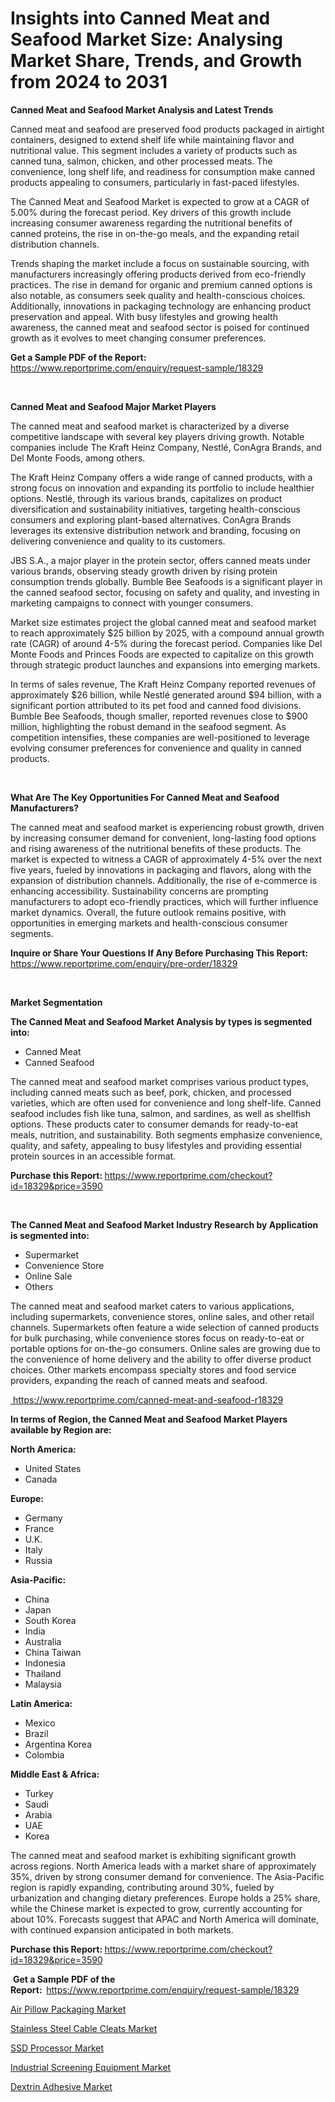 <p><h1>Insights into Canned Meat and Seafood Market Size: Analysing Market Share, Trends, and Growth from 2024 to 2031</h1></p><p><strong>Canned Meat and Seafood Market Analysis and Latest Trends</strong></p>
<p><p>Canned meat and seafood are preserved food products packaged in airtight containers, designed to extend shelf life while maintaining flavor and nutritional value. This segment includes a variety of products such as canned tuna, salmon, chicken, and other processed meats. The convenience, long shelf life, and readiness for consumption make canned products appealing to consumers, particularly in fast-paced lifestyles.</p><p>The Canned Meat and Seafood Market is expected to grow at a CAGR of 5.00% during the forecast period. Key drivers of this growth include increasing consumer awareness regarding the nutritional benefits of canned proteins, the rise in on-the-go meals, and the expanding retail distribution channels. </p><p>Trends shaping the market include a focus on sustainable sourcing, with manufacturers increasingly offering products derived from eco-friendly practices. The rise in demand for organic and premium canned options is also notable, as consumers seek quality and health-conscious choices. Additionally, innovations in packaging technology are enhancing product preservation and appeal. With busy lifestyles and growing health awareness, the canned meat and seafood sector is poised for continued growth as it evolves to meet changing consumer preferences.</p></p>
<p><strong>Get a Sample PDF of the Report:&nbsp;</strong> <a href="https://www.reportprime.com/enquiry/request-sample/18329?utm_campaign=1995&utm_medium=2&utm_source=Github&utm_content=ia&utm_term=24122024&utm_id=canned-meat-and-seafood">https://www.reportprime.com/enquiry/request-sample/18329</a></p>
<p>&nbsp;</p>
<p><strong>Canned Meat and Seafood Major Market Players</strong></p>
<p><p>The canned meat and seafood market is characterized by a diverse competitive landscape with several key players driving growth. Notable companies include The Kraft Heinz Company, Nestlé, ConAgra Brands, and Del Monte Foods, among others. </p><p>The Kraft Heinz Company offers a wide range of canned products, with a strong focus on innovation and expanding its portfolio to include healthier options. Nestlé, through its various brands, capitalizes on product diversification and sustainability initiatives, targeting health-conscious consumers and exploring plant-based alternatives. ConAgra Brands leverages its extensive distribution network and branding, focusing on delivering convenience and quality to its customers.</p><p>JBS S.A., a major player in the protein sector, offers canned meats under various brands, observing steady growth driven by rising protein consumption trends globally. Bumble Bee Seafoods is a significant player in the canned seafood sector, focusing on safety and quality, and investing in marketing campaigns to connect with younger consumers. </p><p>Market size estimates project the global canned meat and seafood market to reach approximately $25 billion by 2025, with a compound annual growth rate (CAGR) of around 4-5% during the forecast period. Companies like Del Monte Foods and Princes Foods are expected to capitalize on this growth through strategic product launches and expansions into emerging markets.</p><p>In terms of sales revenue, The Kraft Heinz Company reported revenues of approximately $26 billion, while Nestlé generated around $94 billion, with a significant portion attributed to its pet food and canned food divisions. Bumble Bee Seafoods, though smaller, reported revenues close to $900 million, highlighting the robust demand in the seafood segment. As competition intensifies, these companies are well-positioned to leverage evolving consumer preferences for convenience and quality in canned products.</p></p>
<p>&nbsp;</p>
<p><strong>What Are The Key Opportunities For Canned Meat and Seafood Manufacturers?</strong></p>
<p><p>The canned meat and seafood market is experiencing robust growth, driven by increasing consumer demand for convenient, long-lasting food options and rising awareness of the nutritional benefits of these products. The market is expected to witness a CAGR of approximately 4-5% over the next five years, fueled by innovations in packaging and flavors, along with the expansion of distribution channels. Additionally, the rise of e-commerce is enhancing accessibility. Sustainability concerns are prompting manufacturers to adopt eco-friendly practices, which will further influence market dynamics. Overall, the future outlook remains positive, with opportunities in emerging markets and health-conscious consumer segments.</p></p>
<p><strong>Inquire or Share Your Questions If Any Before Purchasing This Report:</strong> <a href="https://www.reportprime.com/enquiry/pre-order/18329?utm_campaign=1995&utm_medium=2&utm_source=Github&utm_content=ia&utm_term=24122024&utm_id=canned-meat-and-seafood">https://www.reportprime.com/enquiry/pre-order/18329</a></p>
<p>&nbsp;</p>
<p><strong>Market Segmentation</strong></p>
<p><strong>The Canned Meat and Seafood Market Analysis by types is segmented into:</strong></p>
<p><ul><li>Canned Meat</li><li>Canned Seafood</li></ul></p>
<p><p>The canned meat and seafood market comprises various product types, including canned meats such as beef, pork, chicken, and processed varieties, which are often used for convenience and long shelf-life. Canned seafood includes fish like tuna, salmon, and sardines, as well as shellfish options. These products cater to consumer demands for ready-to-eat meals, nutrition, and sustainability. Both segments emphasize convenience, quality, and safety, appealing to busy lifestyles and providing essential protein sources in an accessible format.</p></p>
<p><strong>Purchase this Report:&nbsp;</strong><a href="https://www.reportprime.com/checkout?id=18329&price=3590&utm_campaign=1995&utm_medium=2&utm_source=Github&utm_content=ia&utm_term=24122024&utm_id=canned-meat-and-seafood">https://www.reportprime.com/checkout?id=18329&price=3590</a></p>
<p>&nbsp;</p>
<p><strong>The Canned Meat and Seafood Market Industry Research by Application is segmented into:</strong></p>
<p><ul><li>Supermarket</li><li>Convenience Store</li><li>Online Sale</li><li>Others</li></ul></p>
<p><p>The canned meat and seafood market caters to various applications, including supermarkets, convenience stores, online sales, and other retail channels. Supermarkets often feature a wide selection of canned products for bulk purchasing, while convenience stores focus on ready-to-eat or portable options for on-the-go consumers. Online sales are growing due to the convenience of home delivery and the ability to offer diverse product choices. Other markets encompass specialty stores and food service providers, expanding the reach of canned meats and seafood.</p></p>
<p><a href="https://www.reportprime.com/canned-meat-and-seafood-r18329?utm_campaign=1995&utm_medium=2&utm_source=Github&utm_content=ia&utm_term=24122024&utm_id=canned-meat-and-seafood">&nbsp;https://www.reportprime.com/canned-meat-and-seafood-r18329</a></p>
<p><strong>In terms of Region, the Canned Meat and Seafood Market Players available by Region are:</strong></p>
<p>
    <p> <strong> North America: </strong>
        <ul>
            <li>United States</li>
            <li>Canada</li>
        </ul>
        </p> 
    <p> <strong> Europe: </strong>
        <ul>
            <li>Germany</li>
            <li>France</li>
            <li>U.K.</li>
            <li>Italy</li>
            <li>Russia</li>
        </ul>
        </p> 
    <p> <strong> Asia-Pacific: </strong>
        <ul>
            <li>China</li>
            <li>Japan</li>
            <li>South Korea</li>
            <li>India</li>
            <li>Australia</li>
            <li>China Taiwan</li>
            <li>Indonesia</li>
            <li>Thailand</li>
            <li>Malaysia</li>
        </ul>
        </p> 
    <p> <strong> Latin America: </strong>
        <ul>
            <li>Mexico</li>
            <li>Brazil</li>
            <li>Argentina Korea</li>
            <li>Colombia</li>
        </ul>
        </p> 
    <p> <strong> Middle East & Africa: </strong>
        <ul>
            <li>Turkey</li>
            <li>Saudi</li>
            <li>Arabia</li>
            <li>UAE</li>
            <li>Korea</li>
        </ul>
    </p>
    </p>
<p><p>The canned meat and seafood market is exhibiting significant growth across regions. North America leads with a market share of approximately 35%, driven by strong consumer demand for convenience. The Asia-Pacific region is rapidly expanding, contributing around 30%, fueled by urbanization and changing dietary preferences. Europe holds a 25% share, while the Chinese market is expected to grow, currently accounting for about 10%. Forecasts suggest that APAC and North America will dominate, with continued expansion anticipated in both markets.</p></p>
<p><strong>Purchase this Report: </strong><a href="https://www.reportprime.com/checkout?id=18329&price=3590&utm_campaign=1995&utm_medium=2&utm_source=Github&utm_content=ia&utm_term=24122024&utm_id=canned-meat-and-seafood">https://www.reportprime.com/checkout?id=18329&price=3590</a></p>
<p>&nbsp;<strong>Get a Sample PDF of the Report:&nbsp;&nbsp;</strong><a href="https://www.reportprime.com/enquiry/request-sample/18329?utm_campaign=1995&utm_medium=2&utm_source=Github&utm_content=ia&utm_term=24122024&utm_id=canned-meat-and-seafood">https://www.reportprime.com/enquiry/request-sample/18329</a></p>
<p><strong></strong></p>
<p><p><a href="https://www.linkedin.com/pulse/understanding-air-pillow-packaging-market-competitor-8iv2e?utm_campaign=1995&utm_medium=2&utm_source=Github&utm_content=ia&utm_term=24122024&utm_id=canned-meat-and-seafood">Air Pillow Packaging Market</a></p><p><a href="https://www.linkedin.com/pulse/booming-stainless-steel-cable-cleats-market-sector-analysis-ydsef?utm_campaign=1995&utm_medium=2&utm_source=Github&utm_content=ia&utm_term=24122024&utm_id=canned-meat-and-seafood">Stainless Steel Cable Cleats Market</a></p><p><a href="https://www.linkedin.com/pulse/ssd-processor-market-revenue-projections-projected-51-cagr-vc81f?utm_campaign=1995&utm_medium=2&utm_source=Github&utm_content=ia&utm_term=24122024&utm_id=canned-meat-and-seafood">SSD Processor Market</a></p><p><a href="https://www.linkedin.com/pulse/insightful-industrial-screening-equipment-market-analysis-vit7f?utm_campaign=1995&utm_medium=2&utm_source=Github&utm_content=ia&utm_term=24122024&utm_id=canned-meat-and-seafood">Industrial Screening Equipment Market</a></p><p><a href="https://www.linkedin.com/pulse/dextrin-adhesive-market-size-global-revenue-sales-volume-share-oxt1c?utm_campaign=1995&utm_medium=2&utm_source=Github&utm_content=ia&utm_term=24122024&utm_id=canned-meat-and-seafood">Dextrin Adhesive Market</a></p></p>